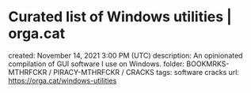# Curated list of Windows utilities | orga.cat

created: November 14, 2021 3:00 PM (UTC)
description: An opinionated compilation of GUI software I use on Windows.
folder: BOOKMRKS-MTHRFCKR / PIRACY-MTHRFCKR / CRACKS
tags: software cracks
url: https://orga.cat/windows-utilities